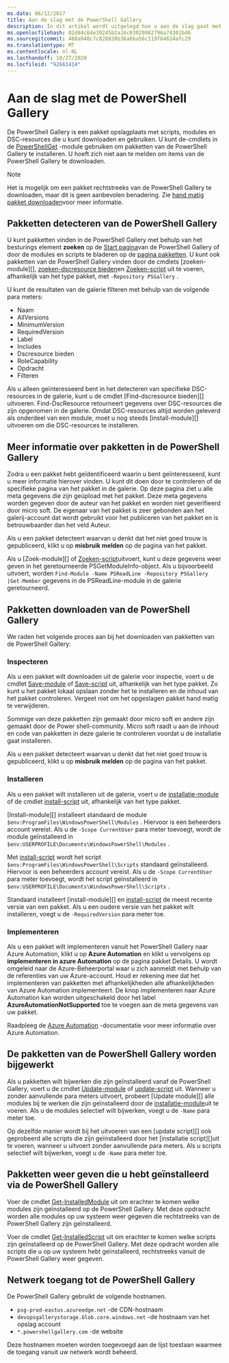 ```yaml
---
ms.date: 06/12/2017
title: Aan de slag met de PowerShell Gallery
description: In dit artikel wordt uitgelegd hoe u aan de slag gaat met de PowerShell Gallery-en de PowerShellGet-cmdlets
ms.openlocfilehash: 02d84c64e39245b2a16c03029982796a74301bd6
ms.sourcegitcommit: 488a940c7c828820b36a6ba56c119f64614afc29
ms.translationtype: MT
ms.contentlocale: nl-NL
ms.lasthandoff: 10/27/2020
ms.locfileid: "92661414"
---
```

# <a name="getting-started-with-the-powershell-gallery"></a>Aan de slag met de PowerShell Gallery

De PowerShell Gallery is een pakket opslagplaats met scripts, modules en DSC-resources die u kunt downloaden en gebruiken. U kunt de-cmdlets in de [PowerShellGet](/powershell/module/powershellget) -module gebruiken om pakketten van de PowerShell Gallery te installeren. U hoeft zich niet aan te melden om items van de PowerShell Gallery te downloaden.

> [!NOTE]
> Het is mogelijk om een pakket rechtstreeks van de PowerShell Gallery te downloaden, maar dit is geen aanbevolen benadering. Zie [hand matig pakket downloaden](how-to/working-with-packages/manual-download.md)voor meer informatie.

## <a name="discovering-packages-from-the-powershell-gallery"></a>Pakketten detecteren van de PowerShell Gallery

U kunt pakketten vinden in de PowerShell Gallery met behulp van het besturings element **zoeken** op de [Start pagina](https://www.powershellgallery.com)van de PowerShell Gallery of door de modules en scripts te bladeren op de [pagina pakketten](https://www.powershellgallery.com/packages). U kunt ook pakketten van de PowerShell Gallery vinden door de cmdlets [zoeken-module][], [zoeken-dscresource bieden]en [Zoeken-script][] uit te voeren, afhankelijk van het type pakket, met `-Repository PSGallery` .

U kunt de resultaten van de galerie filteren met behulp van de volgende para meters:

- Naam
- AllVersions
- MinimumVersion
- RequiredVersion
- Label
- Includes
- Dscresource bieden
- RoleCapability
- Opdracht
- Filteren

Als u alleen geïnteresseerd bent in het detecteren van specifieke DSC-resources in de galerie, kunt u de cmdlet [Find-dscresource bieden][] uitvoeren. Find-DscResource retourneert gegevens over DSC-resources die zijn opgenomen in de galerie. Omdat DSC-resources altijd worden geleverd als onderdeel van een module, moet u nog steeds [install-module][] uitvoeren om die DSC-resources te installeren.

## <a name="learning-about-packages-in-the-powershell-gallery"></a>Meer informatie over pakketten in de PowerShell Gallery

Zodra u een pakket hebt geïdentificeerd waarin u bent geïnteresseerd, kunt u meer informatie hierover vinden. U kunt dit doen door te controleren of de specifieke pagina van het pakket in de galerie. Op deze pagina ziet u alle meta gegevens die zijn geüpload met het pakket. Deze meta gegevens worden gegeven door de auteur van het pakket en worden niet geverifieerd door micro soft. De eigenaar van het pakket is zeer gebonden aan het galerij-account dat wordt gebruikt voor het publiceren van het pakket en is betrouwbaarder dan het veld Auteur.

Als u een pakket detecteert waarvan u denkt dat het niet goed trouw is gepubliceerd, klikt u op **misbruik melden** op de pagina van het pakket.

Als u [Zoek-module][] of [Zoeken-script][]uitvoert, kunt u deze gegevens weer geven in het geretourneerde PSGetModuleInfo-object. Als u bijvoorbeeld uitvoert, worden `Find-Module -Name PSReadLine -Repository PSGallery |Get-Member` gegevens in de PSReadLine-module in de galerie geretourneerd.

## <a name="downloading-packages-from-the-powershell-gallery"></a>Pakketten downloaden van de PowerShell Gallery

We raden het volgende proces aan bij het downloaden van pakketten van de PowerShell Gallery:

### <a name="inspect"></a>Inspecteren

Als u een pakket wilt downloaden uit de galerie voor inspectie, voert u de cmdlet [Save-module][] of [Save-script][] uit, afhankelijk van het type pakket. Zo kunt u het pakket lokaal opslaan zonder het te installeren en de inhoud van het pakket controleren. Vergeet niet om het opgeslagen pakket hand matig te verwijderen.

Sommige van deze pakketten zijn gemaakt door micro soft en andere zijn gemaakt door de Power shell-community. Micro soft raadt u aan de inhoud en code van pakketten in deze galerie te controleren voordat u de installatie gaat installeren.

Als u een pakket detecteert waarvan u denkt dat het niet goed trouw is gepubliceerd, klikt u op **misbruik melden** op de pagina van het pakket.

### <a name="install"></a>Installeren

Als u een pakket wilt installeren uit de galerie, voert u de [installatie-module][] of de cmdlet [install-script][] uit, afhankelijk van het type pakket.

[Install-module][] installeert standaard de module `$env:ProgramFiles\WindowsPowerShell\Modules` .
Hiervoor is een beheerders account vereist. Als u de `-Scope CurrentUser` para meter toevoegt, wordt de module geïnstalleerd in `$env:USERPROFILE\Documents\WindowsPowerShell\Modules` .

Met [install-script][] wordt het script `$env:ProgramFiles\WindowsPowerShell\Scripts` standaard geïnstalleerd.
Hiervoor is een beheerders account vereist. Als u de `-Scope CurrentUser` para meter toevoegt, wordt het script geïnstalleerd in `$env:USERPROFILE\Documents\WindowsPowerShell\Scripts` .

Standaard installeert [install-module][] en [install-script][] de meest recente versie van een pakket. Als u een oudere versie van het pakket wilt installeren, voegt u de `-RequiredVersion` para meter toe.

### <a name="deploy"></a>Implementeren

Als u een pakket wilt implementeren vanuit het PowerShell Gallery naar Azure Automation, klikt u op **Azure Automation** en klikt u vervolgens op **implementeren in azure Automation** op de pagina pakket Details. U wordt omgeleid naar de Azure-Beheerportal waar u zich aanmeldt met behulp van de referenties van uw Azure-account. Houd er rekening mee dat het implementeren van pakketten met afhankelijkheden alle afhankelijkheden van Azure Automation implementeert. De knop implementeren naar Azure Automation kan worden uitgeschakeld door het label **AzureAutomationNotSupported** toe te voegen aan de meta gegevens van uw pakket.

Raadpleeg de [Azure Automation](/azure/automation) -documentatie voor meer informatie over Azure Automation.

## <a name="updating-packages-from-the-powershell-gallery"></a>De pakketten van de PowerShell Gallery worden bijgewerkt

Als u pakketten wilt bijwerken die zijn geïnstalleerd vanaf de PowerShell Gallery, voert u de cmdlet [Update-module][] of [update-script][] uit. Wanneer u zonder aanvullende para meters uitvoert, probeert [Update module][] alle modules bij te werken die zijn geïnstalleerd door de [installatie-module][]uit te voeren. Als u de modules selectief wilt bijwerken, voegt u de `-Name` para meter toe.

Op dezelfde manier wordt bij het uitvoeren van een [update script][] ook geprobeerd alle scripts die zijn geïnstalleerd door het [installatie script][]uit te voeren, wanneer u uitvoert zonder aanvullende para meters. Als u scripts selectief wilt bijwerken, voegt u de `-Name` para meter toe.

## <a name="list-packages-that-you-have-installed-from-the-powershell-gallery"></a>Pakketten weer geven die u hebt geïnstalleerd via de PowerShell Gallery

Voer de cmdlet [Get-InstalledModule][] uit om erachter te komen welke modules zijn geïnstalleerd op de PowerShell Gallery. Met deze opdracht worden alle modules op uw systeem weer gegeven die rechtstreeks van de PowerShell Gallery zijn geïnstalleerd.

Voer de cmdlet [Get-InstalledScript][] uit om erachter te komen welke scripts zijn geïnstalleerd op de PowerShell Gallery. Met deze opdracht worden alle scripts die u op uw systeem hebt geïnstalleerd, rechtstreeks vanuit de PowerShell Gallery weer gegeven.

## <a name="network-access-to-the-powershell-gallery"></a>Netwerk toegang tot de PowerShell Gallery

De PowerShell Gallery gebruikt de volgende hostnamen.

- `psg-prod-eastus.azureedge.net` -de CDN-hostnaam
- `devopsgallerystorage.blob.core.windows.net` -de hostnaam van het opslag account
- `*.powershellgallery.com` -de website

Deze hostnamen moeten worden toegevoegd aan de lijst toestaan waarmee de toegang vanuit uw netwerk wordt beheerd.

[Zoeken-Dscresource bieden]: /powershell/module/powershellget/Find-DscResource
[Find-Module]: /powershell/module/powershellget/Find-Module
[Zoeken-script]: /powershell/module/powershellget/Find-Script
[Get-InstalledModule]: /powershell/module/powershellget/Get-InstalledModule
[Get-InstalledScript]: /powershell/module/powershellget/Get-InstalledScript
[Installatie-module]: /powershell/module/powershellget/Install-Module
[Install-script]: /powershell/module/powershellget/Install-Script
[Publish-Module]: /powershell/module/powershellget/Publish-Module
[Publish-Script]: /powershell/module/powershellget/Publish-Script
[Register-PSRepository]: /powershell/module/powershellget/Register-Repository
[Save-Module]: /powershell/module/powershellget/Save-Module
[Save-Script]: /powershell/module/powershellget/Save-Script
[Update-Module]: /powershell/module/powershellget/Update-Module
[Update-script]: /powershell/module/powershellget/Update-Script
